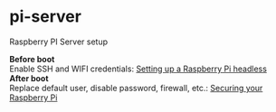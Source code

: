 # pi-server
Raspberry PI Server setup

**Before boot**  
Enable SSH and WIFI credentials: [Setting up a Raspberry Pi headless](https://www.raspberrypi.org/documentation/configuration/wireless/headless.md)  
**After boot**  
Replace default user, disable password, firewall, etc.: [Securing your Raspberry Pi](https://www.raspberrypi.org/documentation/configuration/security.md)